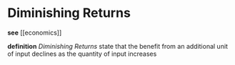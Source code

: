 # Diminishing Returns

**see** [[economics]]

**definition** _Diminishing Returns_ state that the benefit from an additional unit of input declines as the quantity of input increases
